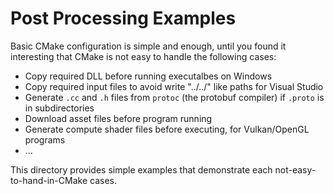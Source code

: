 # Post Processing Examples

Basic CMake configuration is simple and enough, until you found it interesting that CMake is not easy to handle the following cases:
- Copy required DLL before running executalbes on Windows
- Copy required input files to avoid write "../../" like paths for Visual Studio
- Generate `.cc` and `.h` files from `protoc` (the protobuf compiler) if `.proto` is in subdirectories
- Download asset files before program running
- Generate compute shader files before executing, for Vulkan/OpenGL programs
- ...

This directory provides simple examples that demonstrate each not-easy-to-hand-in-CMake cases.